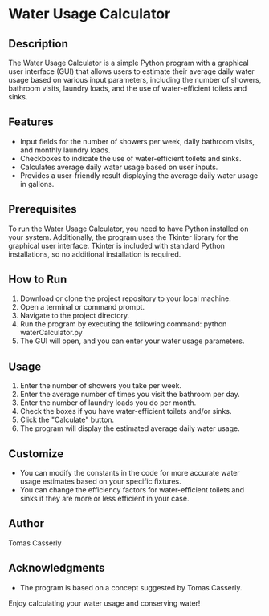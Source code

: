 # Water Usage Calculator

## Description

The Water Usage Calculator is a simple Python program with a graphical user interface (GUI) that allows users to estimate their average daily water usage based on various input parameters, including the number of showers, bathroom visits, laundry loads, and the use of water-efficient toilets and sinks.

## Features

- Input fields for the number of showers per week, daily bathroom visits, and monthly laundry loads.
- Checkboxes to indicate the use of water-efficient toilets and sinks.
- Calculates average daily water usage based on user inputs.
- Provides a user-friendly result displaying the average daily water usage in gallons.

## Prerequisites

To run the Water Usage Calculator, you need to have Python installed on your system. Additionally, the program uses the Tkinter library for the graphical user interface. Tkinter is included with standard Python installations, so no additional installation is required.

## How to Run

1. Download or clone the project repository to your local machine.
2. Open a terminal or command prompt.
3. Navigate to the project directory.
4. Run the program by executing the following command: python waterCalculator.py
5. The GUI will open, and you can enter your water usage parameters.

## Usage

1. Enter the number of showers you take per week.
2. Enter the average number of times you visit the bathroom per day.
3. Enter the number of laundry loads you do per month.
4. Check the boxes if you have water-efficient toilets and/or sinks.
5. Click the "Calculate" button.
6. The program will display the estimated average daily water usage.

## Customize

- You can modify the constants in the code for more accurate water usage estimates based on your specific fixtures.
- You can change the efficiency factors for water-efficient toilets and sinks if they are more or less efficient in your case.

## Author

Tomas Casserly

## Acknowledgments

- The program is based on a concept suggested by Tomas Casserly.

Enjoy calculating your water usage and conserving water!
